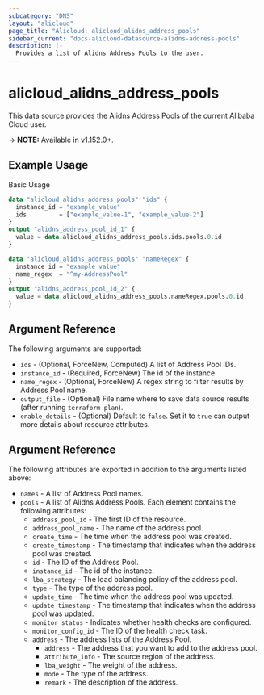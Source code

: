 ```yaml
---
subcategory: "DNS"
layout: "alicloud"
page_title: "Alicloud: alicloud_alidns_address_pools"
sidebar_current: "docs-alicloud-datasource-alidns-address-pools"
description: |-
  Provides a list of Alidns Address Pools to the user.
---
```


# alicloud\_alidns\_address\_pools

This data source provides the Alidns Address Pools of the current Alibaba Cloud user.

-> **NOTE:** Available in v1.152.0+.

## Example Usage

Basic Usage

```terraform
data "alicloud_alidns_address_pools" "ids" {
  instance_id = "example_value"
  ids         = ["example_value-1", "example_value-2"]
}
output "alidns_address_pool_id_1" {
  value = data.alicloud_alidns_address_pools.ids.pools.0.id
}

data "alicloud_alidns_address_pools" "nameRegex" {
  instance_id = "example_value"
  name_regex  = "^my-AddressPool"
}
output "alidns_address_pool_id_2" {
  value = data.alicloud_alidns_address_pools.nameRegex.pools.0.id
}

```

## Argument Reference

The following arguments are supported:

* `ids` - (Optional, ForceNew, Computed)  A list of Address Pool IDs.
* `instance_id` - (Required, ForceNew) The id of the instance.
* `name_regex` - (Optional, ForceNew) A regex string to filter results by Address Pool name.
* `output_file` - (Optional) File name where to save data source results (after running `terraform plan`).
* `enable_details` - (Optional) Default to `false`. Set it to `true` can output more details about resource attributes.

## Argument Reference

The following attributes are exported in addition to the arguments listed above:

* `names` - A list of Address Pool names.
* `pools` - A list of Alidns Address Pools. Each element contains the following attributes:
  * `address_pool_id` - The first ID of the resource.
  * `address_pool_name` - The name of the address pool.
  * `create_time` - The time when the address pool was created.
  * `create_timestamp` - The timestamp that indicates when the address pool was created.
  * `id` - The ID of the Address Pool.
  * `instance_id` - The id of the instance.
  * `lba_strategy` - The load balancing policy of the address pool.
  * `type` - The type of the address pool.
  * `update_time` - The time when the address pool was updated.
  * `update_timestamp` - The timestamp that indicates when the address pool was updated.
  * `monitor_status` - Indicates whether health checks are configured.
  * `monitor_config_id` - The ID of the health check task.
  * `address` - The address lists of the Address Pool.
    * `address` - The address that you want to add to the address pool.
    * `attribute_info` - The source region of the address.
    * `lba_weight` - The weight of the address.
    * `mode` - The type of the address.
    * `remark` - The description of the address.